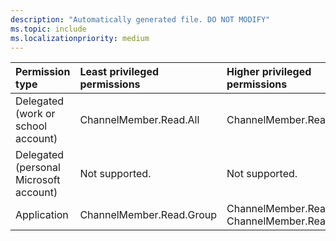 ```yaml
---
description: "Automatically generated file. DO NOT MODIFY"
ms.topic: include
ms.localizationpriority: medium
---
```


|Permission type|Least privileged permissions|Higher privileged permissions|
|:---|:---|:---|
|Delegated (work or school account)|ChannelMember.Read.All|ChannelMember.ReadWrite.All|
|Delegated (personal Microsoft account)|Not supported.|Not supported.|
|Application|ChannelMember.Read.Group|ChannelMember.Read.All, ChannelMember.ReadWrite.All|

